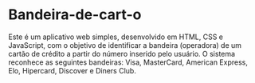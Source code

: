 # Bandeira-de-cart-o
Este é um aplicativo web simples, desenvolvido em HTML, CSS e JavaScript, com o objetivo de identificar a bandeira (operadora) de um cartão de crédito a partir do número inserido pelo usuário. O sistema reconhece as seguintes bandeiras: Visa, MasterCard, American Express, Elo, Hipercard, Discover e Diners Club.
